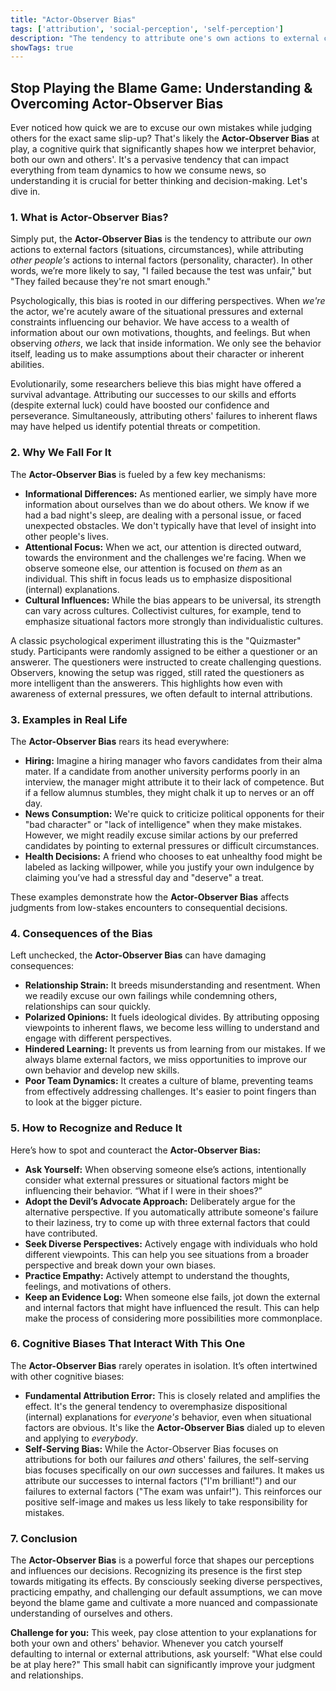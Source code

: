 ```yaml
---
title: "Actor-Observer Bias"
tags: ['attribution', 'social-perception', 'self-perception']
description: "The tendency to attribute one's own actions to external causes while attributing other people's behaviors to internal causes."
showTags: true
---
```


## Stop Playing the Blame Game: Understanding & Overcoming Actor-Observer Bias

Ever noticed how quick we are to excuse our own mistakes while judging others for the exact same slip-up? That's likely the **Actor-Observer Bias** at play, a cognitive quirk that significantly shapes how we interpret behavior, both our own and others'. It's a pervasive tendency that can impact everything from team dynamics to how we consume news, so understanding it is crucial for better thinking and decision-making. Let's dive in.

### 1. What is Actor-Observer Bias?

Simply put, the **Actor-Observer Bias** is the tendency to attribute our *own* actions to external factors (situations, circumstances), while attributing *other people's* actions to internal factors (personality, character). In other words, we’re more likely to say, "I failed because the test was unfair," but "They failed because they're not smart enough."

Psychologically, this bias is rooted in our differing perspectives. When *we're* the actor, we're acutely aware of the situational pressures and external constraints influencing our behavior. We have access to a wealth of information about our own motivations, thoughts, and feelings. But when observing *others*, we lack that inside information. We only see the behavior itself, leading us to make assumptions about their character or inherent abilities.

Evolutionarily, some researchers believe this bias might have offered a survival advantage. Attributing our successes to our skills and efforts (despite external luck) could have boosted our confidence and perseverance. Simultaneously, attributing others' failures to inherent flaws may have helped us identify potential threats or competition.

### 2. Why We Fall For It

The **Actor-Observer Bias** is fueled by a few key mechanisms:

*   **Informational Differences:** As mentioned earlier, we simply have more information about ourselves than we do about others. We know if we had a bad night's sleep, are dealing with a personal issue, or faced unexpected obstacles. We don't typically have that level of insight into other people's lives.
*   **Attentional Focus:** When we act, our attention is directed outward, towards the environment and the challenges we're facing. When we observe someone else, our attention is focused on *them* as an individual. This shift in focus leads us to emphasize dispositional (internal) explanations.
*   **Cultural Influences:** While the bias appears to be universal, its strength can vary across cultures. Collectivist cultures, for example, tend to emphasize situational factors more strongly than individualistic cultures.

A classic psychological experiment illustrating this is the "Quizmaster" study. Participants were randomly assigned to be either a questioner or an answerer. The questioners were instructed to create challenging questions. Observers, knowing the setup was rigged, still rated the questioners as more intelligent than the answerers. This highlights how even with awareness of external pressures, we often default to internal attributions.

### 3. Examples in Real Life

The **Actor-Observer Bias** rears its head everywhere:

*   **Hiring:** Imagine a hiring manager who favors candidates from their alma mater. If a candidate from another university performs poorly in an interview, the manager might attribute it to their lack of competence. But if a fellow alumnus stumbles, they might chalk it up to nerves or an off day.
*   **News Consumption:** We're quick to criticize political opponents for their "bad character" or "lack of intelligence" when they make mistakes. However, we might readily excuse similar actions by our preferred candidates by pointing to external pressures or difficult circumstances.
*   **Health Decisions:** A friend who chooses to eat unhealthy food might be labeled as lacking willpower, while you justify your own indulgence by claiming you’ve had a stressful day and "deserve" a treat.

These examples demonstrate how the **Actor-Observer Bias** affects judgments from low-stakes encounters to consequential decisions.

### 4. Consequences of the Bias

Left unchecked, the **Actor-Observer Bias** can have damaging consequences:

*   **Relationship Strain:** It breeds misunderstanding and resentment. When we readily excuse our own failings while condemning others, relationships can sour quickly.
*   **Polarized Opinions:** It fuels ideological divides. By attributing opposing viewpoints to inherent flaws, we become less willing to understand and engage with different perspectives.
*   **Hindered Learning:** It prevents us from learning from our mistakes. If we always blame external factors, we miss opportunities to improve our own behavior and develop new skills.
*   **Poor Team Dynamics:** It creates a culture of blame, preventing teams from effectively addressing challenges. It's easier to point fingers than to look at the bigger picture.

### 5. How to Recognize and Reduce It

Here’s how to spot and counteract the **Actor-Observer Bias:**

*   **Ask Yourself:** When observing someone else’s actions, intentionally consider what external pressures or situational factors might be influencing their behavior. “What if I were in their shoes?”
*   **Adopt the Devil’s Advocate Approach:** Deliberately argue for the alternative perspective. If you automatically attribute someone's failure to their laziness, try to come up with three external factors that could have contributed.
*   **Seek Diverse Perspectives:** Actively engage with individuals who hold different viewpoints. This can help you see situations from a broader perspective and break down your own biases.
*   **Practice Empathy:** Actively attempt to understand the thoughts, feelings, and motivations of others.
*   **Keep an Evidence Log:** When someone else fails, jot down the external and internal factors that might have influenced the result. This can help make the process of considering more possibilities more commonplace.

### 6. Cognitive Biases That Interact With This One

The **Actor-Observer Bias** rarely operates in isolation. It’s often intertwined with other cognitive biases:

*   **Fundamental Attribution Error:** This is closely related and amplifies the effect. It's the general tendency to overemphasize dispositional (internal) explanations for *everyone's* behavior, even when situational factors are obvious. It's like the **Actor-Observer Bias** dialed up to eleven and applying to *everybody*.
*   **Self-Serving Bias:** While the Actor-Observer Bias focuses on attributions for both our failures *and* others' failures, the self-serving bias focuses specifically on our *own* successes and failures. It makes us attribute our successes to internal factors ("I'm brilliant!") and our failures to external factors ("The exam was unfair!"). This reinforces our positive self-image and makes us less likely to take responsibility for mistakes.

### 7. Conclusion

The **Actor-Observer Bias** is a powerful force that shapes our perceptions and influences our decisions. Recognizing its presence is the first step towards mitigating its effects. By consciously seeking diverse perspectives, practicing empathy, and challenging our default assumptions, we can move beyond the blame game and cultivate a more nuanced and compassionate understanding of ourselves and others.

**Challenge for you:** This week, pay close attention to your explanations for both your own and others' behavior. Whenever you catch yourself defaulting to internal or external attributions, ask yourself: "What else could be at play here?" This small habit can significantly improve your judgment and relationships.

